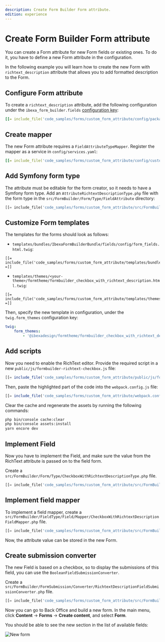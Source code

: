 ```yaml
---
description: Create Form Builder Form attribute. 
edition: experience
---
```


# Create Form Builder Form attribute 

You can create a Form attribute for new Form fields or existing ones.
To do it, you have to define a new Form attribute in the configuration.

In the following example you will learn how to create the new Form with `richtext_description` attribute that allows you to add formatted
description to the Form.

## Configure Form attribute

To create a `richtext_description` attribute,
add the following configuration under the `ibexa_form_builder.fields` [configuration key](configuration.md#configuration-files):

``` yaml
[[= include_file('code_samples/forms/custom_form_attribute/config/packages/form_attribute_config.yaml') =]]
```

## Create mapper

The new Form attribute requires a `FieldAttributeTypeMapper`. Register the mapper as a service in `config/services.yaml`:

``` yaml
[[= include_file('code_samples/forms/custom_form_attribute/config/custom_services.yaml') =]]
```

## Add Symfony form type

The attribute must be editable for the form creator, so it needs to have a Symfony form type.
Add an `AttributeRichtextDescriptionType.php` file with the form type in the `src/FormBuilder/Form/Type/FieldAttribute` directory:

``` php
[[= include_file('code_samples/forms/custom_form_attribute/src/FormBuilder/Form/Type/FieldAttribute/AttributeRichtextDescriptionType.php') =]]
```

## Customize Form templates

The templates for the forms should look as follows:

- `templates/bundles/IbexaFormBuilderBundle/fields/config/form_fields.html.twig`:

``` html+twig
[[= include_file('code_samples/forms/custom_form_attribute/templates/bundles/IbexaFormBuilderBundle/fields/config/form_fields.html.twig') =]]
```

- `templates/themes/<your-theme>/formtheme/formbuilder_checkbox_with_richtext_description.html.twig`:

``` html+twig
[[= include_file('code_samples/forms/custom_form_attribute/templates/themes/standard/formtheme/formbuilder_checkbox_with_richtext_description.html.twig') =]]
```

Then, specify the new template in configuration, under the `twig.form_themes` configuration key:

``` yaml
twig:
    form_themes:
        - '@ibexadesign/formtheme/formbuilder_checkbox_with_richtext_description.html.twig'
```

## Add scripts

Now you need to enable the RichText editor. Provide the required script in a new `public/js/formbuilder-richtext-checkbox.js` file:

``` js
[[= include_file('code_samples/forms/custom_form_attribute/public/js/formbuilder-richtext-checkbox.js') =]]
```

Then, paste the highlighted part of the code into the `webpack.config.js` file:

``` js hl_lines="49-51"
[[= include_file('code_samples/forms/custom_form_attribute/webpack.config.js') =]]
```

Clear the cache and regenerate the assets by running the following commands:

``` bash
php bin/console cache:clear
php bin/console assets:install
yarn encore dev
```

## Implement Field

Now you have to implement the Field, and make sure the value from the RichText attribute is passed on to the field form.

Create a `src/FormBuilder/Form/Type/CheckboxWithRichtextDescriptionType.php` file.

```php
[[= include_file('code_samples/forms/custom_form_attribute/src/FormBuilder/Form/Type/CheckboxWithRichtextDescriptionType.php') =]]
```

## Implement field mapper

To implement a field mapper, create a `src/FormBuilder/FieldType/Field/Mapper/CheckboxWithRichtextDescriptionFieldMapper.php` file.

```php
[[= include_file('code_samples/forms/custom_form_attribute/src/FormBuilder/FieldType/Field/Mapper/CheckboxWithRichtextDescriptionFieldMapper.php') =]]
```

Now, the attribute value can be stored in the new Form.

## Create submission converter

The new Field is based on a checkbox, so to display the submissions of this field, you can use the `BooleanFieldSubmissionConverter`. 

Create a `src/FormBuilder/FormSubmission/Converter/RichtextDescriptionFieldSubmissionConverter.php` file.

```php
[[= include_file('code_samples/forms/custom_form_attribute/src/FormBuilder/FormSubmission/Converter/RichtextDescriptionFieldSubmissionConverter.php') =]]
```

Now you can go to Back Office and build a new form.
In the main menu, click **Content** -> **Forms** -> **Create content**, and select **Form**.

You should be able to see the new section in the list of available fields:

![New form](new_form.png)

